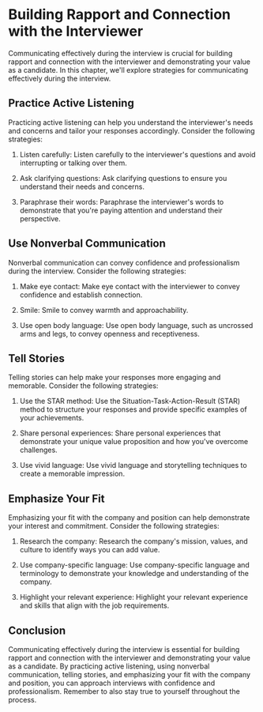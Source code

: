 Building Rapport and Connection with the Interviewer
===============================================================================================================

Communicating effectively during the interview is crucial for building rapport and connection with the interviewer and demonstrating your value as a candidate. In this chapter, we'll explore strategies for communicating effectively during the interview.

Practice Active Listening
-------------------------

Practicing active listening can help you understand the interviewer's needs and concerns and tailor your responses accordingly. Consider the following strategies:

1. Listen carefully: Listen carefully to the interviewer's questions and avoid interrupting or talking over them.

2. Ask clarifying questions: Ask clarifying questions to ensure you understand their needs and concerns.

3. Paraphrase their words: Paraphrase the interviewer's words to demonstrate that you're paying attention and understand their perspective.

Use Nonverbal Communication
---------------------------

Nonverbal communication can convey confidence and professionalism during the interview. Consider the following strategies:

1. Make eye contact: Make eye contact with the interviewer to convey confidence and establish connection.

2. Smile: Smile to convey warmth and approachability.

3. Use open body language: Use open body language, such as uncrossed arms and legs, to convey openness and receptiveness.

Tell Stories
------------

Telling stories can help make your responses more engaging and memorable. Consider the following strategies:

1. Use the STAR method: Use the Situation-Task-Action-Result (STAR) method to structure your responses and provide specific examples of your achievements.

2. Share personal experiences: Share personal experiences that demonstrate your unique value proposition and how you've overcome challenges.

3. Use vivid language: Use vivid language and storytelling techniques to create a memorable impression.

Emphasize Your Fit
------------------

Emphasizing your fit with the company and position can help demonstrate your interest and commitment. Consider the following strategies:

1. Research the company: Research the company's mission, values, and culture to identify ways you can add value.

2. Use company-specific language: Use company-specific language and terminology to demonstrate your knowledge and understanding of the company.

3. Highlight your relevant experience: Highlight your relevant experience and skills that align with the job requirements.

Conclusion
----------

Communicating effectively during the interview is essential for building rapport and connection with the interviewer and demonstrating your value as a candidate. By practicing active listening, using nonverbal communication, telling stories, and emphasizing your fit with the company and position, you can approach interviews with confidence and professionalism. Remember to also stay true to yourself throughout the process.
